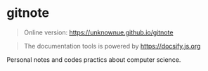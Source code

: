 # gitnote

> Online version: https://unknownue.github.io/gitnote

> The documentation tools is powered by https://docsify.js.org

Personal notes and codes practics about computer science.
